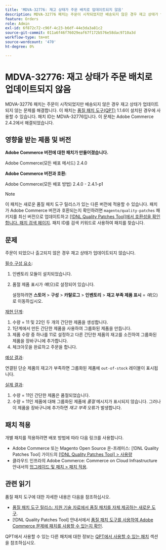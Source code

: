 ```yaml
---
title: 'MDVA-32776: 재고 상태가 주문 배치로 업데이트되지 않음'
description: MDVA-32776 패치는 주문이 시작되었지만 배송되지 않은 경우 재고 상태가 업데이트되지 않는 문제를 해결합니다. 이 패치는 [Quality Patches Tool (QPT)](https://experienceleague.adobe.com/ko/docs/commerce-operations/tools/quality-patches-tool/quality-patches-tool-to-self-serve-quality-patches) 1.1.6이 설치된 경우 사용할 수 있습니다. 패치 ID는 MDVA-32776입니다. 이 문제는 Adobe Commerce 2.4.2에서 해결되었습니다.
feature: Orders
role: Admin
exl-id: 6f872c72-c96f-4c23-b6df-44e3da3a81c2
source-git-commit: 011a6f46f76029eaf67f172b576e58dac9710a3d
workflow-type: tm+mt
source-wordcount: '470'
ht-degree: 0%

---
```


# MDVA-32776: 재고 상태가 주문 배치로 업데이트되지 않음

MDVA-32776 패치는 주문이 시작되었지만 배송되지 않은 경우 재고 상태가 업데이트되지 않는 문제를 해결합니다. 이 패치는 [품질 패치 도구(QPT)](https://experienceleague.adobe.com/ko/docs/commerce-operations/tools/quality-patches-tool/quality-patches-tool-to-self-serve-quality-patches) 1.1.6이 설치된 경우에 사용할 수 있습니다. 패치 ID는 MDVA-32776입니다. 이 문제는 Adobe Commerce 2.4.2에서 해결되었습니다.

## 영향을 받는 제품 및 버전

**Adobe Commerce 버전에 대한 패치가 만들어졌습니다.**

Adobe Commerce(모든 배포 메서드) 2.4.0

**Adobe Commerce 버전과 호환:**

Adobe Commerce(모든 배포 방법) 2.4.0 - 2.4.1-p1

>[!NOTE]
>
>이 패치는 새로운 품질 패치 도구 릴리스가 있는 다른 버전에 적용할 수 있습니다. 패치가 Adobe Commerce 버전과 호환되는지 확인하려면 `magento/quality-patches` 패키지를 최신 버전으로 업데이트하고 [[!DNL Quality Patches Tool]에서 호환성을 확인합니다. 패치 검색 페이지](https://experienceleague.adobe.com/ko/docs/commerce-operations/tools/quality-patches-tool/quality-patches-tool-to-self-serve-quality-patches). 패치 ID를 검색 키워드로 사용하여 패치를 찾습니다.

## 문제

주문이 되었으나 출고되지 않은 경우 재고 상태가 업데이트되지 않습니다.

<u>필수 구성 요소</u>:

1. 인벤토리 모듈이 설치되었습니다.
1. 품절 제품 표시가 *예*(으)로 설정되어 있습니다.

   설정하려면 **스토어** > **구성** > **카탈로그** > **인벤토리** > **재고 부족 제품 표시** = *예*(으)로 이동하십시오.

<u>재현 단계</u>:

1. 수량 = 11 및 22인 두 개의 간단한 제품을 생성합니다.
1. 1단계에서 만든 간단한 제품을 사용하여 그룹화된 제품을 만듭니다.
1. 제품 수량 중 하나를 11로 설정하고 다른 간단한 제품의 재고를 소진하여 그룹화된 제품을 장바구니에 추가합니다.
1. 체크아웃을 완료하고 주문을 합니다.

<u>예상 결과</u>:

연결된 단순 제품의 재고가 부족하면 그룹화된 제품에 `out-of-stock` 레이블이 표시됩니다.

<u>실제 결과</u>:

1. 수량 = 11인 간단한 제품은 품절되었습니다.
1. 수량 = 11인 제품에 대해 그룹화된 제품에 *품절* 메시지가 표시되지 않습니다. 그러나 이 제품을 장바구니에 추가하면 *재고 부족* 오류가 발생합니다.

## 패치 적용

개별 패치를 적용하려면 배포 방법에 따라 다음 링크를 사용합니다.

* Adobe Commerce 또는 Magento Open Source 온-프레미스: [!DNL Quality Patches Tool] 가이드의 [[!DNL Quality Patches Tool] > 사용량](/help/tools/quality-patches-tool/usage.md)
* 클라우드 인프라의 Adobe Commerce: Commerce on Cloud Infrastructure 안내서의 [업그레이드 및 패치 > 패치 적용](https://experienceleague.adobe.com/docs/commerce-cloud-service/user-guide/develop/upgrade/apply-patches.html?lang=ko).

## 관련 읽기

품질 패치 도구에 대한 자세한 내용은 다음을 참조하십시오.

* [품질 패치 도구 릴리스: 지원 기술 자료에서 품질 패치를 자체 제공하는 새로운 도구](https://experienceleague.adobe.com/ko/docs/commerce-operations/tools/quality-patches-tool/quality-patches-tool-to-self-serve-quality-patches).
* [!DNL Quality Patches Tool] 안내서에서 [품질 패치 도구를 사용하여 Adobe Commerce 문제에 패치를 사용할 수 있는지 확인](/help/tools/quality-patches-tool/patches-available-in-qpt/check-patch-for-magento-issue-with-magento-quality-patches.md).

QPT에서 사용할 수 있는 다른 패치에 대한 정보는 [QPT에서 사용할 수 있는 패치](https://experienceleague.adobe.com/tools/commerce-quality-patches/index.html?lang=ko) 섹션을 참조하십시오.
